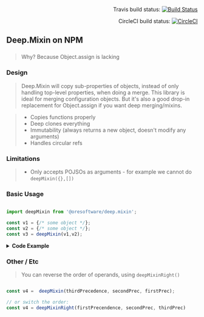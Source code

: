 
<div align="right">

Travis build status:
[![Build Status](https://travis-ci.org/ORESoftware/typescript-library-skeleton.svg?branch=master)](https://travis-ci.org/ORESoftware/typescript-library-skeleton)

CircleCI build status:
[![CircleCI](https://circleci.com/gh/ORESoftware/typescript-library-skeleton/tree/master.svg?style=svg)](https://circleci.com/gh/ORESoftware/typescript-library-skeleton/tree/master)

</div>

##  Deep.Mixin on NPM

### 
> Why? Because Object.assign is lacking

### Design

> Deep.Mixin will copy sub-properties of objects, instead of only
> handling top-level properties, when doing a merge. This library is ideal for merging configuration objects.
> But it's also a good drop-in replacement for Object.assign if you want deep merging/mixins.

> * Copies functions properly
> * Deep clones everything
> * Immutability (always returns a new object, doesn't modify any arguments)
> * Handles circular refs
>

### Limitations

> * Only accepts POJSOs as arguments - for example we cannot do `deepMixin({},[])`


### Basic Usage

```js

import deepMixin from '@oresoftware/deep.mixin';

const v1 = {/* some object */};
const v2 = {/* some object */};
const v3 = deepMixin(v1,v2);  

```

<details>
<summary><strong>Code Example</strong></summary>

```js
const {deepMixin} = require('@oresoftware/deep.mixin');

const v1 = {
  dog: {
    bird: 2,
    foo() {
      return 'm1';
    },
    cat: {
      fark: '3',
      snake: 5
    }
  }
};

v1.dog.foo.big = 8; // add prop to function foo

const v2 = {
  dog: {
    foo() {
      return 'm2';
    },
    cat: {
      snake: 7
    }
  }
};

console.log(Object.assign({},v1,v2));  // { dog: { foo: [Function: foo], cat: { snake: 7 } } }

console.log(deepMixin(v1,v2));  // next line

{
  dog: {
    foo: [Function: foo] { big: 8 },
    cat: { snake: 7, fark: '3' },
    bird: 2
  }
}
```

</details>



### Other / Etc

> You can reverse the order of operands, using  `deepMixinRight()`

```js

const v4 =  deepMixin(thirdPrecedence, secondPrec, firstPrec);

// or switch the order:
const v4 = deepMixinRight(firstPrecendence, secondPrec, thirdPrec)


```
